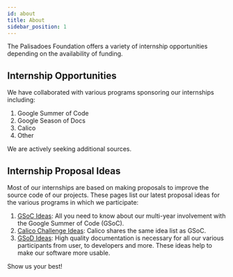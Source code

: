 ```yaml
---
id: about
title: About
sidebar_position: 1
---
```


The Palisadoes Foundation offers a variety of internship opportunities depending on the availability of funding.

## Internship Opportunities

We have collaborated with various programs sponsoring our internships including:

1. Google Summer of Code
1. Google Season of Docs
1. Calico
1. Other

We are actively seeking additional sources.

## Internship Proposal Ideas

Most of our internships are based on making proposals to improve the source code of our projects. These pages list our latest proposal ideas for the various programs in which we participate:

1. [GSoC Ideas](../gsoc/ideas.md): All you need to know about our multi-year involvement with the Google Summer of Code (GSoC).
1. [Calico Challenge Ideas](../calico/ideas.md): Calico shares the same idea list as GSoC.
1. [GSoD Ideas](../gsod/ideas-2024.md): High quality documentation is necessary for all our various participants from user, to developers and more. These ideas help to make our software more usable.

Show us your best!
